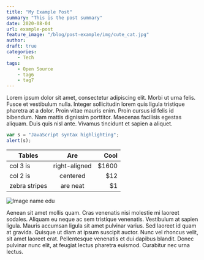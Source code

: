 ```yaml
---
title: "My Example Post"
summary: "This is the post summary"
date: 2020-08-04
url: example-post
feature_image: "/blog/post-example/img/cute_cat.jpg"
author:
draft: true
categories:
    - Tech
tags:
    - Open Source
    - tag6
    - tag7
---
```


Lorem ipsum dolor sit amet, consectetur adipiscing elit. Morbi ut urna felis. Fusce et vestibulum nulla. Integer sollicitudin lorem quis ligula tristique pharetra at a dolor. Proin vitae mauris enim. Proin cursus id felis id bibendum. Nam mattis dignissim porttitor. Maecenas facilisis egestas aliquam. Duis quis nisl ante. Vivamus tincidunt et sapien a aliquet.

```javascript
var s = "JavaScript syntax highlighting";
alert(s);
```

| Tables        | Are           | Cool  |
| ------------- |:-------------:| -----:|
| col 3 is      | right-aligned | $1600 |
| col 2 is      | centered      |   $12 |
| zebra stripes | are neat      |    $1 |

![Image name edu](/blog/4-my-fourth-post/img/example.jpg "Image caption")

Aenean sit amet mollis quam. Cras venenatis nisi molestie mi laoreet sodales. Aliquam eu neque ac sem tristique venenatis. Vestibulum at sapien ligula. Mauris accumsan ligula sit amet pulvinar varius. Sed laoreet id quam at gravida. Quisque ut diam at ipsum suscipit auctor. Nunc vel rhoncus velit, sit amet laoreet erat. Pellentesque venenatis et dui dapibus blandit. Donec pulvinar nunc elit, at feugiat lectus pharetra euismod. Curabitur nec urna lectus.
